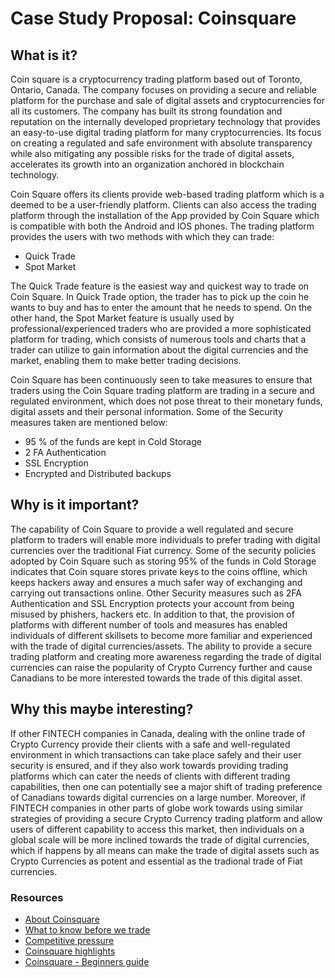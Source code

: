 # Case Study Proposal: Coinsquare

## What is it?

Coin square is a cryptocurrency trading platform based out of Toronto, Ontario, Canada. The company focuses on providing a secure and reliable platform for the purchase and sale of digital assets and cryptocurrencies for all its customers. The company has built its strong foundation and reputation on the internally developed proprietary technology that provides an easy-to-use digital trading platform for many cryptocurrencies. Its focus on creating a regulated and safe environment with absolute transparency while also mitigating any possible risks for the trade of digital assets, accelerates its growth into an organization anchored in blockchain technology.

Coin Square offers its clients provide web-based trading platform which is a deemed to be a user-friendly platform. Clients can also access the trading platform through the installation of the App provided by Coin Square which is compatible with both the Android and IOS phones. The trading platform provides the users with two methods with which they can trade: 

- Quick Trade
- Spot Market

The Quick Trade feature is the easiest way and quickest way to trade on Coin Square. In Quick Trade option, the trader has to pick up the coin he wants to buy and has to enter the amount that he needs to spend. On the other hand, the Spot Market feature is usually used by professional/experienced traders who are provided a more sophisticated platform for trading, which consists of numerous tools and charts that a trader can utilize to gain information about the digital currencies and the market, enabling them to make better trading decisions.

Coin Square has been continuously seen to take measures to ensure that traders using the Coin Square trading platform are trading in a secure and regulated environment, which does not pose threat to their monetary funds, digital assets and their personal information. Some of the Security measures taken are mentioned below:

- 95 % of the funds are kept in Cold Storage
- 2 FA Authentication
- SSL Encryption
- Encrypted and Distributed backups
  
## Why is it important?
  
The capability of Coin Square to provide a well regulated and secure platform to traders will enable more individuals to prefer trading with digital currencies over the traditional Fiat currency. Some of the security policies adopted by Coin Square such as storing 95% of the funds in Cold Storage indicates that Coin square stores private keys to the coins offline, which keeps hackers away and ensures a much safer way of exchanging and carrying out transactions online. Other Security measures such as 2FA Authentication and SSL Encryption protects your account from being misused by phishers, hackers etc. In addition to that, the provision of platforms with different number of tools and measures has enabled individuals of different skillsets to become more familiar and experienced with the trade of digital currencies/assets. The ability to provide a secure trading platform and creating more awareness regarding the trade of digital currencies can raise the popularity of Crypto Currency further and cause Canadians to be more interested towards the trade of this digital asset.

## Why this maybe interesting?

If other FINTECH companies in Canada, dealing with the online trade of Crypto Currency provide their clients with a safe and well-regulated environment in which transactions can take place safely and their user security is ensured, and if they also work towards providing trading platforms which can cater the needs of clients with different trading capabilities, then one can potentially see a major shift of trading preference of Canadians towards digital currencies on a large number. Moreover, if FINTECH companies in other parts of globe work towards using similar strategies of providing a secure Crypto Currency trading platform and allow users of different capability to access this market, then individuals on a global scale will be more inclined towards the trade of digital currencies, which if happens by all means can make the trade of digital assets such as Crypto Currencies as potent and essential as the tradional trade of Fiat currencies.

### Resources

- [About Coinsquare](https://coinsquare.com/about)
- [What to know before we trade](https://eaglesinvestors.com/brokers-forex/coinsquare-review/)
- [Competitive pressure](https://betakit.com/coinsquare-makes-changes-to-business-tech-as-it-faces-increasing-competitive-pressures/)
- [Coinsquare highlights](https://finty.com/ca/crypto/coinsquare-review/)
- [Coinsquare - Beginners guide](https://www.coinbureau.com/review/coinsquare/)
